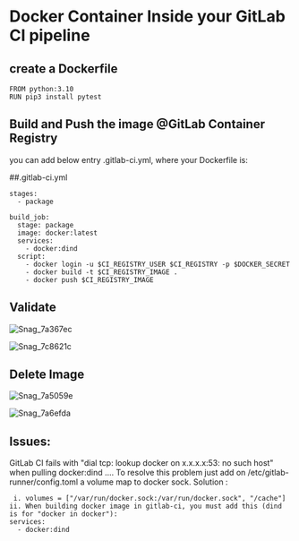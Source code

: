 # Docker Container Inside your GitLab CI pipeline

## create a Dockerfile
```
FROM python:3.10
RUN pip3 install pytest
```

## Build and Push the image @GitLab Container Registry
you can add below entry .gitlab-ci.yml, where your Dockerfile is:

##.gitlab-ci.yml
```
stages:
  - package

build_job:
  stage: package
  image: docker:latest
  services:
    - docker:dind
  script:
    - docker login -u $CI_REGISTRY_USER $CI_REGISTRY -p $DOCKER_SECRET
    - docker build -t $CI_REGISTRY_IMAGE .  
    - docker push $CI_REGISTRY_IMAGE
```
## Validate
![Snag_7a367ec](https://github.com/asiandevs/gitlab_cicd/assets/37457408/4dd57568-cbae-4855-b77b-462bc7d14d3e)

![Snag_7c8621c](https://github.com/asiandevs/gitlab_cicd/assets/37457408/d702d1f5-f062-45ce-97ea-9f2280f4d2d3)

## Delete Image
![Snag_7a5059e](https://github.com/asiandevs/gitlab_cicd/assets/37457408/54e8bd7d-2c61-4383-90e4-f7b687c5cac6)

![Snag_7a6efda](https://github.com/asiandevs/gitlab_cicd/assets/37457408/e71738a5-b41f-4420-9fb7-380981907607)

## Issues:
GitLab CI fails with "dial tcp: lookup docker on x.x.x.x:53: no such host" when pulling docker:dind ....
To resolve this problem just add on /etc/gitlab-runner/config.toml a volume map to docker sock.
Solution :
```
 i. volumes = ["/var/run/docker.sock:/var/run/docker.sock", "/cache"]
ii. When building docker image in gitlab-ci, you must add this (dind is for "docker in docker"):
services:
  - docker:dind
```
